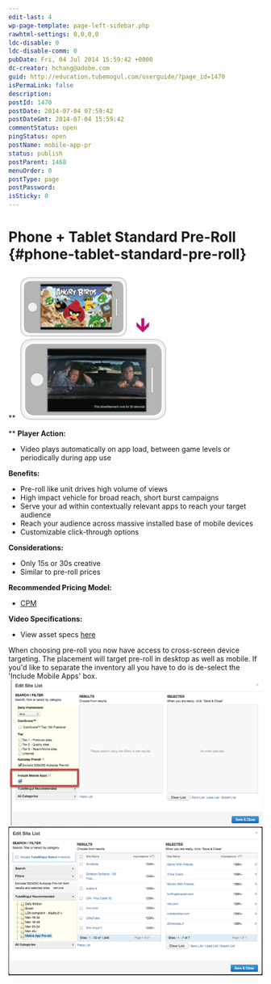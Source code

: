```yaml
---
edit-last: 4
wp-page-template: page-left-sidebar.php
rawhtml-settings: 0,0,0,0
ldc-disable: 0
ldc-disable-comm: 0
pubDate: Fri, 04 Jul 2014 15:59:42 +0000
dc-creator: hchang@adobe.com
guid: http://education.tubemogul.com/userguide/?page_id=1470
isPermaLink: false
description: 
postId: 1470
postDate: 2014-07-04 07:59:42
postDateGmt: 2014-07-04 15:59:42
commentStatus: open
pingStatus: open
postName: mobile-app-pr
status: publish
postParent: 1468
menuOrder: 0
postType: page
postPassword: 
isSticky: 0
---
```


# Phone + Tablet Standard Pre-Roll {#phone-tablet-standard-pre-roll}

** ![Mobile App PR](assets/mobile-app-pr-300x293.png)

**
**Player Action:**

* Video plays automatically on app load, between game levels or periodically during app use

**Benefits:**

* Pre-roll like unit drives high volume of views
* High impact vehicle for broad reach, short burst campaigns
* Serve your ad within contextually relevant apps to reach your target audience
* Reach your audience across massive installed base of mobile devices
* Customizable click-through options

**Considerations:**

* Only 15s or 30s creative
* Similar to pre-roll prices

**Recommended Pricing Model:**

* [CPM](../user-guide/planning/ad-formats/performance-pricing/user-guideplanningad-formatsperformance-pricing.md)

**Video Specifications:**

* View asset specs [here](../user-guide/planning/ad-formats/ad-specs/user-guideplanningad-formatsad-specs.md)

When choosing pre-roll you now have access to cross-screen device targeting. The placement will target pre-roll in desktop as well as mobile. If you'd like to separate the inventory all you have to do is de-select the 'Include Mobile Apps' box. [ ![3](assets/3.png)](assets/3.png) [ ![6](assets/6.png)](assets/6.png) 